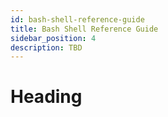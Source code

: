 ```yaml
---
id: bash-shell-reference-guide
title: Bash Shell Reference Guide
sidebar_position: 4
description: TBD
---
```


# Heading
